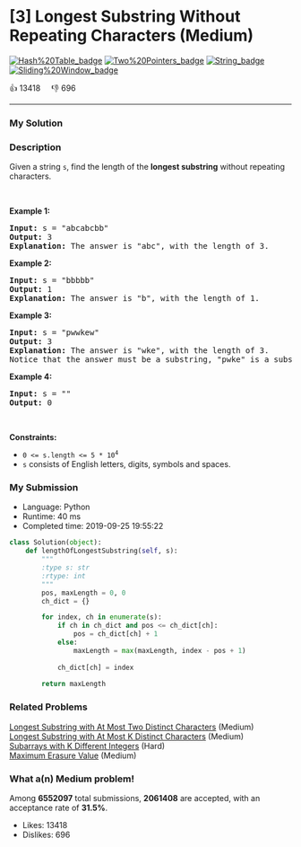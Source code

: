 # [3] Longest Substring Without Repeating Characters (Medium)

[![Hash%20Table_badge](https://img.shields.io/badge/topic-Hash%20Table-green.svg)](https://leetcode.com/problems/longest-substring-without-repeating-characters/)  [![Two%20Pointers_badge](https://img.shields.io/badge/topic-Two%20Pointers-green.svg)](https://leetcode.com/problems/longest-substring-without-repeating-characters/)  [![String_badge](https://img.shields.io/badge/topic-String-green.svg)](https://leetcode.com/problems/longest-substring-without-repeating-characters/)  [![Sliding%20Window_badge](https://img.shields.io/badge/topic-Sliding%20Window-green.svg)](https://leetcode.com/problems/longest-substring-without-repeating-characters/) 

:+1: 13418 &nbsp; &nbsp; :thumbsdown: 696

---

### My Solution


### Description
<p>Given a string <code>s</code>, find the length of the <b>longest substring</b> without repeating characters.</p>

<p>&nbsp;</p>
<p><strong>Example 1:</strong></p>

<pre>
<strong>Input:</strong> s = &quot;abcabcbb&quot;
<strong>Output:</strong> 3
<strong>Explanation:</strong> The answer is &quot;abc&quot;, with the length of 3.
</pre>

<p><strong>Example 2:</strong></p>

<pre>
<strong>Input:</strong> s = &quot;bbbbb&quot;
<strong>Output:</strong> 1
<strong>Explanation:</strong> The answer is &quot;b&quot;, with the length of 1.
</pre>

<p><strong>Example 3:</strong></p>

<pre>
<strong>Input:</strong> s = &quot;pwwkew&quot;
<strong>Output:</strong> 3
<strong>Explanation:</strong> The answer is &quot;wke&quot;, with the length of 3.
Notice that the answer must be a substring, &quot;pwke&quot; is a subsequence and not a substring.
</pre>

<p><strong>Example 4:</strong></p>

<pre>
<strong>Input:</strong> s = &quot;&quot;
<strong>Output:</strong> 0
</pre>

<p>&nbsp;</p>
<p><strong>Constraints:</strong></p>

<ul>
	<li><code>0 &lt;= s.length &lt;= 5 * 10<sup>4</sup></code></li>
	<li><code>s</code> consists of English letters, digits, symbols and spaces.</li>
</ul>



### My Submission

- Language: Python
- Runtime: 40 ms
- Completed time: 2019-09-25 19:55:22

```Python
class Solution(object):
    def lengthOfLongestSubstring(self, s):
        """
        :type s: str
        :rtype: int
        """
        pos, maxLength = 0, 0
        ch_dict = {}

        for index, ch in enumerate(s):
            if ch in ch_dict and pos <= ch_dict[ch]:
                pos = ch_dict[ch] + 1
            else:
                maxLength = max(maxLength, index - pos + 1)
        
            ch_dict[ch] = index
    
        return maxLength
```


### Related Problems
[Longest Substring with At Most Two Distinct Characters](https://leetcode.com/problems/longest-substring-with-at-most-two-distinct-characters/) (Medium) <br>
[Longest Substring with At Most K Distinct Characters](https://leetcode.com/problems/longest-substring-with-at-most-k-distinct-characters/) (Medium) <br>
[Subarrays with K Different Integers](https://leetcode.com/problems/subarrays-with-k-different-integers/) (Hard) <br>
[Maximum Erasure Value](https://leetcode.com/problems/maximum-erasure-value/) (Medium) <br>



### What a(n) Medium problem!
Among **6552097** total submissions, **2061408** are accepted, with an acceptance rate of **31.5%**. <br>

- Likes: 13418
- Dislikes: 696

